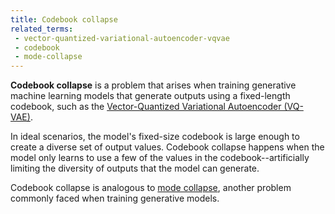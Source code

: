 ```yaml
---
title: Codebook collapse
related_terms:
 - vector-quantized-variational-autoencoder-vqvae
 - codebook
 - mode-collapse
---
```


**Codebook collapse** is a problem that arises when training generative machine learning models that generate outputs using a fixed-length codebook, such as the [Vector-Quantized Variational Autoencoder (VQ-VAE)][2].

In ideal scenarios, the model's fixed-size codebook is large enough to create a diverse set of output values. Codebook collapse happens when the model only learns to use a few of the values in the codebook--artificially limiting the diversity of outputs that the model can generate.

Codebook collapse is analogous to [mode collapse][1], another problem commonly faced when training generative models.

[1]: /terms/mode-collapse
[2]: /terms/vector-quantized-variational-autoencoder-vqvae
